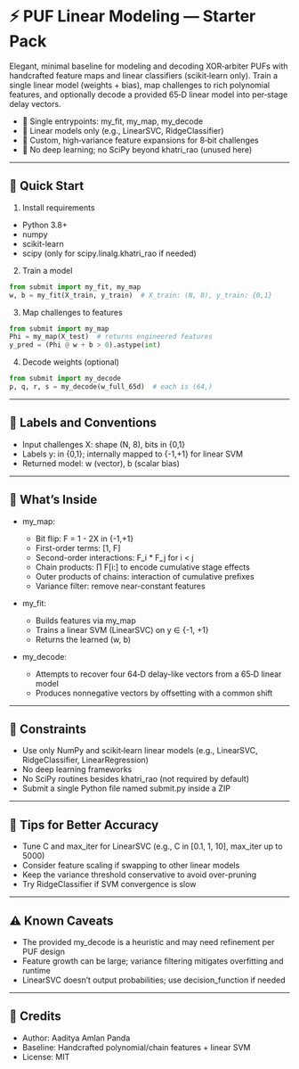 # ⚡ PUF Linear Modeling — Starter Pack

Elegant, minimal baseline for modeling and decoding XOR‑arbiter PUFs with handcrafted feature maps and linear classifiers (scikit‑learn only). Train a single linear model (weights + bias), map challenges to rich polynomial features, and optionally decode a provided 65‑D linear model into per‑stage delay vectors.

- 🔧 Single entrypoints: my_fit, my_map, my_decode
- 🧠 Linear models only (e.g., LinearSVC, RidgeClassifier)
- 🧩 Custom, high‑variance feature expansions for 8‑bit challenges
- 🚫 No deep learning; no SciPy beyond khatri_rao (unused here)

***

## 🚀 Quick Start

1) Install requirements
- Python 3.8+
- numpy
- scikit-learn
- scipy (only for scipy.linalg.khatri_rao if needed)

2) Train a model
```python
from submit import my_fit, my_map
w, b = my_fit(X_train, y_train)  # X_train: (N, 8), y_train: {0,1}
```

3) Map challenges to features
```python
from submit import my_map
Phi = my_map(X_test)  # returns engineered features
y_pred = (Phi @ w + b > 0).astype(int)
```

4) Decode weights (optional)
```python
from submit import my_decode
p, q, r, s = my_decode(w_full_65d)  # each is (64,)
```

***

## 🧪 Labels and Conventions

- Input challenges X: shape (N, 8), bits in {0,1}
- Labels y: in {0,1}; internally mapped to {-1,+1} for linear SVM
- Returned model: w (vector), b (scalar bias)

***

## 🧰 What’s Inside

- my_map:
  - Bit flip: F = 1 - 2X in {-1,+1}
  - First-order terms: [1, F]
  - Second-order interactions: F_i * F_j for i < j
  - Chain products: ∏ F[i:] to encode cumulative stage effects
  - Outer products of chains: interaction of cumulative prefixes
  - Variance filter: remove near-constant features

- my_fit:
  - Builds features via my_map
  - Trains a linear SVM (LinearSVC) on y ∈ {-1, +1}
  - Returns the learned (w, b)

- my_decode:
  - Attempts to recover four 64‑D delay-like vectors from a 65‑D linear model
  - Produces nonnegative vectors by offsetting with a common shift

***

## 📏 Constraints

- Use only NumPy and scikit‑learn linear models (e.g., LinearSVC, RidgeClassifier, LinearRegression)
- No deep learning frameworks
- No SciPy routines besides khatri_rao (not required by default)
- Submit a single Python file named submit.py inside a ZIP

***

## 🧠 Tips for Better Accuracy

- Tune C and max_iter for LinearSVC (e.g., C in [0.1, 1, 10], max_iter up to 5000)
- Consider feature scaling if swapping to other linear models
- Keep the variance threshold conservative to avoid over-pruning
- Try RidgeClassifier if SVM convergence is slow

***

## ⚠️ Known Caveats

- The provided my_decode is a heuristic and may need refinement per PUF design
- Feature growth can be large; variance filtering mitigates overfitting and runtime
- LinearSVC doesn’t output probabilities; use decision_function if needed

***

## 👤 Credits

- Author: Aaditya Amlan Panda
- Baseline: Handcrafted polynomial/chain features + linear SVM
- License: MIT
